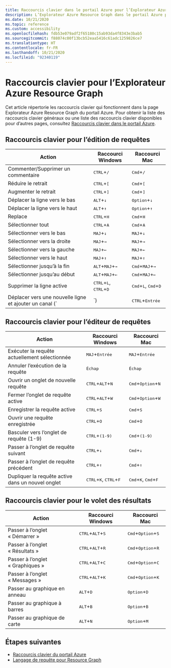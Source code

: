 ```yaml
---
title: Raccourcis clavier dans le portail Azure pour l’Explorateur Azure Resource Graph
description: L’Explorateur Azure Resource Graph dans le portail Azure prend en charge des raccourcis clavier pour vous aider à effectuer des actions et à naviguer.
ms.date: 10/21/2020
ms.topic: reference
ms.custom: accessibility
ms.openlocfilehash: fdb53e079adf2f65180c15ab93da4f8343e3bab5
ms.sourcegitcommit: f88074c00f13bcb52eaa5416c61adc1259826ce7
ms.translationtype: HT
ms.contentlocale: fr-FR
ms.lasthandoff: 10/21/2020
ms.locfileid: "92340119"
---
```

# <a name="keyboard-shortcuts-for-azure-resource-graph-explorer"></a>Raccourcis clavier pour l’Explorateur Azure Resource Graph

Cet article répertorie les raccourcis clavier qui fonctionnent dans la page Explorateur Azure Resource Graph du portail Azure. Pour obtenir la liste des raccourcis clavier généraux ou une liste des raccourcis clavier disponibles pour d’autres pages, consultez [Raccourcis clavier dans le portail Azure](../../../azure-portal/azure-portal-keyboard-shortcuts.md).

## <a name="keyboard-shortcuts-for-editing-queries"></a>Raccourcis clavier pour l’édition de requêtes

| Action | Raccourci Windows | Raccourci Mac |
|---|---|---|
|Commenter/Supprimer un commentaire |<kbd>CTRL</kbd>+<kbd>/</kbd> | <kbd>Cmd</kbd>+<kbd>/</kbd> |
|Réduire le retrait |<kbd>CTRL</kbd>+<kbd>[</kbd> |<kbd>Cmd</kbd>+<kbd>[</kbd> |
|Augmenter le retrait |<kbd>CTRL</kbd>+<kbd>]</kbd> |<kbd>Cmd</kbd>+<kbd>]</kbd> |
|Déplacer la ligne vers le bas |<kbd>ALT</kbd>+<kbd>↓</kbd> |<kbd>Option</kbd>+<kbd>↓</kbd> |
|Déplacer la ligne vers le haut |<kbd>ALT</kbd>+<kbd>↑</kbd> |<kbd>Option</kbd>+<kbd>↑</kbd> |
|Replace |<kbd>CTRL</kbd>+<kbd>H</kbd> |<kbd>Cmd</kbd>+<kbd>H</kbd> |
|Sélectionner tout |<kbd>CTRL</kbd>+<kbd>A</kbd> |<kbd>Cmd</kbd>+<kbd>A</kbd> |
|Sélectionner vers le bas |<kbd>MAJ</kbd>+<kbd>↓</kbd> |<kbd>MAJ</kbd>+<kbd>↓</kbd> |
|Sélectionner vers la droite |<kbd>MAJ</kbd>+<kbd>→</kbd> |<kbd>MAJ</kbd>+<kbd>→</kbd> |
|Sélectionner vers la gauche |<kbd>MAJ</kbd>+<kbd>←</kbd> |<kbd>MAJ</kbd>+<kbd>←</kbd> |
|Sélectionner vers le haut |<kbd>MAJ</kbd>+<kbd>↑</kbd> |<kbd>MAJ</kbd>+<kbd>↑</kbd> |
|Sélectionner jusqu’à la fin |<kbd>ALT</kbd>+<kbd>MAJ</kbd>+<kbd>→</kbd> |<kbd>Cmd</kbd>+<kbd>MAJ</kbd>+<kbd>→</kbd> |
|Sélectionner jusqu’au début |<kbd>ALT</kbd>+<kbd>MAJ</kbd>+<kbd>←</kbd> |<kbd>Cmd</kbd>+<kbd>MAJ</kbd>+<kbd>←</kbd> |
|Supprimer la ligne active |<kbd>CTRL</kbd>+<kbd>L</kbd>, <kbd>CTRL</kbd>+<kbd>D</kbd>  |<kbd>Cmd</kbd>+<kbd>L</kbd>, <kbd>Cmd</kbd>+<kbd>D</kbd> |
|Déplacer vers une nouvelle ligne et ajouter un canal (`|`) |<kbd>CTRL</kbd>+<kbd>Entrée</kbd> |<kbd>Cmd</kbd>+<kbd>Entrée</kbd> |

## <a name="keyboard-shortcuts-for-the-query-editor"></a>Raccourcis clavier pour l’éditeur de requêtes

| Action | Raccourci Windows | Raccourci Mac |
|---|---|---|
|Exécuter la requête actuellement sélectionnée |<kbd>MAJ</kbd>+<kbd>Entrée</kbd> | <kbd>MAJ</kbd>+<kbd>Entrée</kbd> |
|Annuler l’exécution de la requête |<kbd>Échap</kbd> | <kbd>Échap</kbd> |
|Ouvrir un onglet de nouvelle requête |<kbd>CTRL</kbd>+<kbd>ALT</kbd>+<kbd>N</kbd> | <kbd>Cmd</kbd>+<kbd>Option</kbd>+<kbd>N</kbd> |
|Fermer l’onglet de requête active |<kbd>CTRL</kbd>+<kbd>ALT</kbd>+<kbd>W</kbd> | <kbd>Cmd</kbd>+<kbd>Option</kbd>+<kbd>W</kbd> |
|Enregistrer la requête active |<kbd>CTRL</kbd>+<kbd>S</kbd> | <kbd>Cmd</kbd>+<kbd>S</kbd> |
|Ouvrir une requête enregistrée |<kbd>CTRL</kbd>+<kbd>O</kbd> | <kbd>Cmd</kbd>+<kbd>O</kbd> |
|Basculer vers l’onglet de requête (1-9) |<kbd>CTRL</kbd>+<kbd>(1-9)</kbd> | <kbd>Cmd</kbd>+<kbd>(1-9)</kbd> |
|Passer à l’onglet de requête suivant |<kbd>CTRL</kbd>+<kbd>↓</kbd> | <kbd>Cmd</kbd>+<kbd>↓</kbd> |
|Passer à l’onglet de requête précédent |<kbd>CTRL</kbd>+<kbd>↑</kbd> | <kbd>Cmd</kbd>+<kbd>↑</kbd> |
|Dupliquer la requête active dans un nouvel onglet |<kbd>CTRL</kbd>+<kbd>K</kbd>, <kbd>CTRL</kbd>+<kbd>F</kbd> | <kbd>Cmd</kbd>+<kbd>K</kbd>, <kbd>Cmd</kbd>+<kbd>F</kbd> |

## <a name="keyboard-shortcuts-for-the-results-pane"></a>Raccourcis clavier pour le volet des résultats

| Action | Raccourci Windows | Raccourci Mac |
|---|---|---|
|Passer à l’onglet « Démarrer »  |<kbd>CTRL</kbd>+<kbd>ALT</kbd>+<kbd>S</kbd> | <kbd>Cmd</kbd>+<kbd>Option</kbd>+<kbd>S</kbd> |
|Passer à l’onglet « Résultats »  |<kbd>CTRL</kbd>+<kbd>ALT</kbd>+<kbd>R</kbd> | <kbd>Cmd</kbd>+<kbd>Option</kbd>+<kbd>R</kbd> |
|Passer à l’onglet « Graphiques »  |<kbd>CTRL</kbd>+<kbd>ALT</kbd>+<kbd>C</kbd> | <kbd>Cmd</kbd>+<kbd>Option</kbd>+<kbd>C</kbd> |
|Passer à l’onglet « Messages »  |<kbd>CTRL</kbd>+<kbd>ALT</kbd>+<kbd>K</kbd> | <kbd>Cmd</kbd>+<kbd>Option</kbd>+<kbd>K</kbd> |
|Passer au graphique en anneau  |<kbd>ALT</kbd>+<kbd>D</kbd> | <kbd>Option</kbd>+<kbd>D</kbd> |
|Passer au graphique à barres  |<kbd>ALT</kbd>+<kbd>B</kbd> | <kbd>Option</kbd>+<kbd>B</kbd> |
|Passer au graphique de carte  |<kbd>ALT</kbd>+<kbd>N</kbd> | <kbd>Option</kbd>+<kbd>M</kbd> |

## <a name="next-steps"></a>Étapes suivantes

- [Raccourcis clavier du portail Azure](../../../azure-portal/azure-portal-keyboard-shortcuts.md)
- [Langage de requête pour Resource Graph](../concepts/query-language.md)
